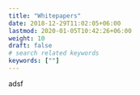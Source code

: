 ```yaml
---
title: "Whitepapers"
date: 2018-12-29T11:02:05+06:00
lastmod: 2020-01-05T10:42:26+06:00
weight: 10
draft: false
# search related keywords
keywords: [""]
---
```

adsf